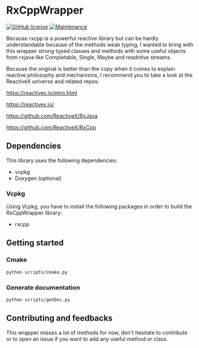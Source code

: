 # RxCppWrapper

[![GitHub license](https://img.shields.io/github/license/pribault/RxCppWrapper)](https://github.com/pribault/RxCppWrapper/blob/master/LICENSE)
[![Maintenance](https://img.shields.io/badge/Maintained%3F-yes-green.svg)](https://github.com/pribault/RxCppWrapper/graphs/commit-activity)

Because rxcpp is a powerful reactive library but can be hardly understandable because of the methods weak typing, I wanted to bring with this wrapper strong typed classes and methods with some useful objects from rxjava like Completable, Single, Maybe and readctive streams.

Because the original is better than the copy when it comes to explain reactive philosophy and mechanisms, I recommend you to take a look at the ReactiveX universe and related repos:

https://reactivex.io/intro.html

https://reactivex.io/

https://github.com/ReactiveX/RxJava

https://github.com/ReactiveX/RxCpp

## Dependencies

This library uses the following dependencies:

- vcpkg
- Doxygen (optional)

### Vcpkg

Using Vcpkg, you have to install the following packages in order to build the RxCppWrapper library:

- rxcpp

## Getting started

### Cmake

```sh
python scripts/cmake.py
```

### Generate documentation

```sh
python scripts/genDoc.py
```

## Contributing and feedbacks

This wrapper misses a lot of methods for now, don't hesitate to contribute or to open an issue if you want to add any useful method or class.
